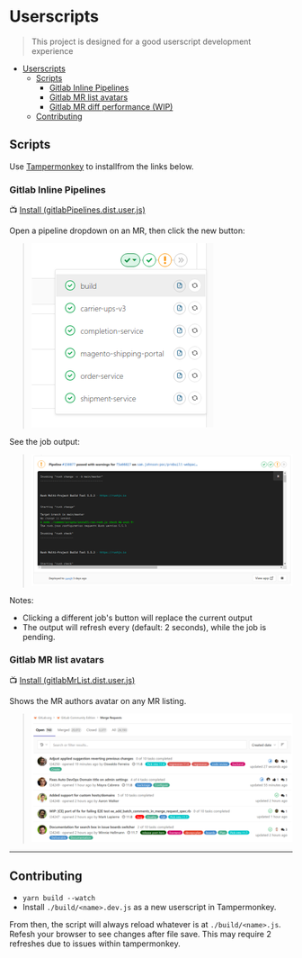 # Userscripts

> This project is designed for a good userscript development experience

- [Userscripts](#userscripts)
  - [Scripts](#scripts)
    - [Gitlab Inline Pipelines](#gitlab-inline-pipelines)
    - [Gitlab MR list avatars](#gitlab-mr-list-avatars)
    - [Gitlab MR diff performance (WIP)](#gitlab-mr-diff-performance-wip)
  - [Contributing](#contributing)

## Scripts

Use [Tampermonkey](https://chrome.google.com/webstore/detail/tampermonkey/dhdgffkkebhmkfjojejmpbldmpobfkfo?hl=en) to installfrom the links below.

### Gitlab Inline Pipelines

:tv: [Install (gitlabPipelines.dist.user.js)](https://github.com/nfour/userscripts/raw/master/build/gitlabPipelines.dist.user.js)

Open a pipeline dropdown on an MR, then click the new button:

> ![./src/gitlabPipelines/docs/buttons.png](./src/gitlabPipelines/docs/buttons.png)

See the job output:

> ![./src/gitlabPipelines/docs/output.png](./src/gitlabPipelines/docs/output.png)

Notes:
- Clicking a different job's button will replace the current output
- The output will refresh every (default: 2 seconds), while the job is pending.

### Gitlab MR list avatars

:tv: [Install (gitlabMrList.dist.user.js)](https://github.com/nfour/userscripts/raw/master/build/gitlabMrList.dist.user.js)

Shows the MR authors avatar on any MR listing.

> ![./src/gitlabMrList/docs/example.png](./src/gitlabMrList/docs/example.png)

-------------------------------------------------------------------------------------------

## Contributing

- `yarn build --watch`
- Install `./build/<name>.dev.js` as a new userscript in Tampermonkey.

From then, the script will always reload whatever is at `./build/<name>.js`.
Refesh your browser to see changes after file save. This may require 2 refreshes due to issues within tampermonkey.
